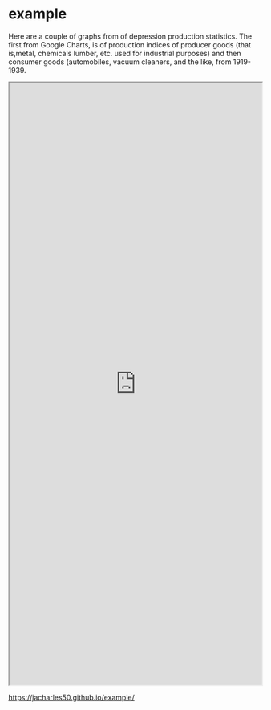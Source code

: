 # example
Here are a couple of graphs from of depression production statistics.  The first from Google Charts, is of production indices of producer goods (that is,metal, chemicals lumber, etc. used for industrial purposes)  and then consumer goods (automobiles, vacuum cleaners, and the like, from 1919-1939. 

<iframe src="https://docs.google.com/spreadsheets/d/e/2PACX-1vSZhQ87qVl-gxcescFJZ-jiKmse1PXtbhe6TxXrXj3KnG4gpeuJC6fe43vNsgLyZBIqSYsTkz4zHJgY/pubchart?oid=1634783592&format=interactive" width="100%" height= "1200px"></iframe>

https://jacharles50.github.io/example/
